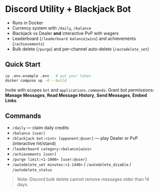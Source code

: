 # Discord Utility + Blackjack Bot

- Runs in Docker
- Currency system with `/daily`, `/balance`
- Blackjack vs Dealer **and** interactive PvP with wagers
- Leaderboard (`/leaderboard balance|wins`) and achievements (`/achievements`)
- Bulk delete (`/purge`) and per-channel auto-delete (`/autodelete_set`)

## Quick Start

```bash
cp .env.example .env   # put your token
docker compose up -d --build
```

Invite with scopes `bot` and `applications.commands`. Grant bot permissions: **Manage Messages**, **Read Message History**, **Send Messages**, **Embed Links**.

## Commands

- `/daily` — claim daily credits
- `/balance [user]`
- `/blackjack bet:<int> [opponent:@user]` — play Dealer or PvP (interactive hit/stand)
- `/leaderboard category:<balance|wins>`
- `/achievements [user]`
- `/purge limit:<1-1000> [user:@user]`
- `/autodelete_set minutes:<1-1440>` / `/autodelete_disable` / `/autodelete_status`

> Note: Discord bulk delete cannot remove messages older than 14 days.

